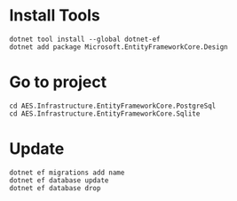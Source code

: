 ﻿# Install Tools

    dotnet tool install --global dotnet-ef
    dotnet add package Microsoft.EntityFrameworkCore.Design

# Go to project

    cd AES.Infrastructure.EntityFrameworkCore.PostgreSql
    cd AES.Infrastructure.EntityFrameworkCore.Sqlite

# Update

    dotnet ef migrations add name
    dotnet ef database update
    dotnet ef database drop